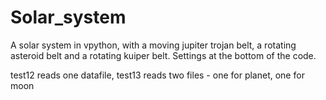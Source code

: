 # Solar_system

A solar system in vpython, with a moving jupiter trojan belt, a rotating asteroid belt and a rotating kuiper belt. Settings at the bottom of the code. 

test12 reads one datafile, test13 reads two files - one for planet, one for moon 
